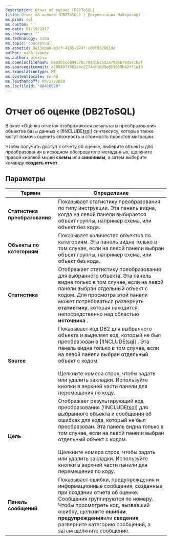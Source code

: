 ```yaml
---
description: Отчет об оценке (DB2ToSQL)
title: Отчет об оценке (DB2ToSQL) | Документация Майкрософт
ms.prod: sql
ms.custom: ''
ms.date: 01/19/2017
ms.reviewer: ''
ms.technology: ssma
ms.topic: conceptual
ms.assetid: 9e13eba0-e3cf-4205-974f-c00f982061de
author: nahk-ivanov
ms.author: alexiva
ms.openlocfilehash: bea3b1c684457bc794d1b35d3a7985b79da41bef
ms.sourcegitcommit: e700497f962e4c2274df16d9e651059b42ff1a10
ms.translationtype: MT
ms.contentlocale: ru-RU
ms.lasthandoff: 08/17/2020
ms.locfileid: "88418520"
---
```

# <a name="assessment-report-db2tosql"></a>Отчет об оценке (DB2ToSQL)
В окне «Оценка отчета» отображаются результаты преобразования объектов базы данных к [!INCLUDE[tsql](../../includes/tsql-md.md)] синтаксису, которые также могут помочь оценить сложность и стоимость проектов миграции.  
  
Чтобы получить доступ к отчету об оценке, выберите объекты для преобразования в исходном обозревателе метаданных, щелкните правой кнопкой мыши **схемы** или **синонимы**, а затем выберите команду **создать отчет**.  
  
## <a name="options"></a>Параметры  
  
|Термин|Определение|  
|-|-|  
|**Статистика преобразования**|Показывает статистику преобразования по типу инструкции. Эта панель видна, когда на левой панели выбирается объект группы, например схема, или объект без кода.|  
|**Объекты по категориям**|Показывает количество объектов по категориям. Эта панель видна только в том случае, если на левой панели выбран объект группы, например схема, или объект без кода.|  
|**Статистика**|Отображает статистику преобразования для выбранного объекта. Эта панель видна только в том случае, если на левой панели выбран отдельный объект с кодом. Для просмотра этой панели может потребоваться развернуть **статистику**, которая находится непосредственно над областью **источника** .|  
|**Source**|Показывает код DB2 для выбранного объекта и выделяет код, который не был преобразован в [!INCLUDE[tsql](../../includes/tsql-md.md)] . Эта панель видна только в том случае, если на левой панели выбран отдельный объект с кодом.<br /><br />Щелкните номера строк, чтобы задать или удалить закладки. Используйте кнопки в верхней части панели для перемещения по коду.|  
|**Цель**|Отображает результирующий код преобразования [!INCLUDE[tsql](../../includes/tsql-md.md)] для выбранного объекта и сообщения об ошибках для кода, который не был преобразован. Эта панель видна только в том случае, если на левой панели выбран отдельный объект с кодом.<br /><br />Щелкните номера строк, чтобы задать или удалить закладки. Используйте кнопки в верхней части панели для перемещения по коду.|  
|**Панель сообщений**|Показывает ошибки, предупреждения и информационные сообщения, созданные при создании отчета об оценке. Сообщения группируются по номеру. Чтобы просмотреть код, вызвавший ошибку, щелкните **ошибки**, **предупреждения**или **сведения**, разверните категорию сообщений, а затем щелкните сообщение.|  
  
